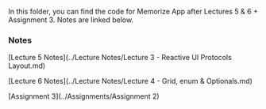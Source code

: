 
In this folder, you can find the code for Memorize App after Lectures 5 & 6 + Assignment 3. Notes are linked below.

### Notes 

[Lecture 5 Notes](../Lecture Notes/Lecture 3 - Reactive UI Protocols Layout.md)

[Lecture 6 Notes](../Lecture Notes/Lecture 4 - Grid, enum & Optionals.md)

[Assignment 3](../Assignments/Assignment 2)

